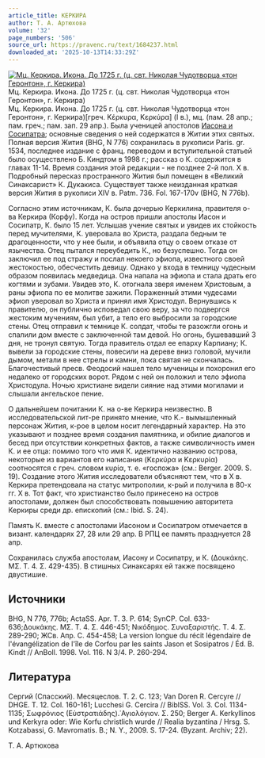 ```yaml
---
article_title: КЕРКИРА
author: Т. А. Артюхова
volume: '32'
page_numbers: '506'
source_url: https://pravenc.ru/text/1684237.html
downloaded_at: '2025-10-13T14:33:29Z'
---
```


[![Мц. Керкира. Икона. До 1725 г. (ц. свт. Николая Чудотворца «тон Геронтон», г. Керкира)](https://pravenc.ru/data/2014/03/03/1234147612/i200.jpg "Кликните для увеличения картинки")](https://pravenc.ru/data/2014/03/03/1234147612/i400.jpg)Мц. Керкира. Икона. До 1725 г. (ц. свт. Николая Чудотворца «тон Геронтон», г. Керкира)  
Мц. Керкира. Икона. До 1725 г. (ц. свт. Николая Чудотворца «тон Геронтон», г. Керкира)[греч. Κέρκυρα, Κερκύρα] (I в.), мц. (пам. 28 апр.; пам. греч.; пам. зап. 29 апр.). Была ученицей апостолов [Иасона и Сосипатра](<https://pravenc.ru/text/Иасона и Сосипатра.html>); основные сведения о ней содержатся в Житии этих святых. Полная версия Жития (BHG, N 776) сохранилась в рукописи Paris. gr. 1534, последнее издание с франц. переводом и вступительной статьей было осуществлено Б. Киндтом в 1998 г.; рассказ о К. содержится в главах 11-14. Время создания этой редакции - не позднее 2-й пол. X в. Подробный пересказ пространного Жития был помещен в «Великий Синаксарист» К. Дукакиса. Существует также неизданная краткая версия Жития в рукописи XIV в. Patm. 736. Fol. 167-170v (BHG, N 776b).

Согласно этим источникам, К. была дочерью Керкилина, правителя о-ва Керкира (Корфу). Когда на остров пришли апостолы Иасон и Сосипатр, К. было 15 лет. Услышав учение святых и увидев их стойкость перед мучителями, К. уверовала во Христа, раздала бедным те драгоценности, что у нее были, и объявила отцу о своем отказе от язычества. Отец пытался переубедить К., но безуспешно. Тогда он заключил ее под стражу и послал некоего эфиопа, известного своей жестокостью, обесчестить девицу. Однако у входа в темницу чудесным образом появилась медведица. Она напала на эфиопа и стала драть его когтями и зубами. Увидев это, К. отогнала зверя именем Христовым, а раны эфиопа по ее молитве зажили. Пораженный этими чудесами эфиоп уверовал во Христа и принял имя Христодул. Вернувшись к правителю, он публично исповедал свою веру, за что подвергся жестоким мучениям, был убит, а тело его выбросили за городские стены. Отец отправил к темнице К. солдат, чтобы те разожгли огонь и спалили дом вместе с заключенной там девой. Но огонь, бушевавший 3 дня, не тронул святую. Тогда правитель отдал ее епарху Карпиану; К. вывели за городские стены, повесили на дереве вниз головой, мучили дымом, метали в нее стрелы и камни, пока святая не скончалась. Благочестивый пресв. Феодосий нашел тело мученицы и похоронил его недалеко от городских ворот. Рядом с ней он положил и тело эфиопа Христодула. Ночью христиане видели сияние над этими могилами и слышали ангельское пение.

О дальнейшем почитании К. на о-ве Керкира неизвестно. В исследовательской лит-ре принято мнение, что К.- вымышленный персонаж Жития, к-рое в целом носит легендарный характер. На это указывают и позднее время создания памятника, и обилие диалогов и бесед при отсутствии конкретных фактов, а также символичность имен К. и ее отца: помимо того что имя К. идентично названию острова, некоторые из вариантов его написания (Κερκύρα и Κερκυρία) соотносятся с греч. словом κυρία, т. е. «госпожа» (см.: Berger. 2009. S. 19). Создание этого Жития исследователи объясняют тем, что в X в. Керкира претендовала на статус митрополии, к-рый и получила в 80-х гг. Х в. Тот факт, что христианство было принесено на остров апостолами, должен был способствовать повышению авторитета Керкиры среди др. епископий (см.: Ibid. S. 24).

Память К. вместе с апостолами Иасоном и Сосипатром отмечается в визант. календарях 27, 28 или 29 апр. В РПЦ ее память празднуется 28 апр.

Сохранилась служба апостолам, Иасону и Сосипатру, и К. (Δουκάκης. ΜΣ. Τ. 4. Σ. 429-435). В стишных Синаксарях ей также посвящено двустишие.

## Источники

BHG, N 776, 776b; ActaSS. Apr. T. 3. P. 614; SynCP. Col. 633-636;Δουκάκης. ΜΣ. Τ. 4. Σ. 446-451; Νικόδημος. Συναξαριστής. Τ. 4. Σ. 289-290; ЖСв. Апр. С. 454-458; La version longue du récit légendaire de l'évangélization de l'île de Corfou par les saints Jason et Sosipatros / Éd. B. Kindt // AnBoll. 1998. Vol. 116. N 3/4. P. 260-294.

## Литература

Сергий (Спасский). Месяцеслов. Т. 2. С. 123; Van Doren R. Cercyre // DHGE. T. 12. Col. 160-161; Lucchesi G. Cercira // BiblSS. Vol. 3. Col. 1134-1135; Σωφρόνιος (Εὐστρατιάδης).῾Αγιολόγιον. Σ. 250; Berger A. Kerkyllinos und Kerkyra oder: Wie Korfu christlich wurde // Realia byzantina / Hrsg. S. Kotzabassi, G. Mavromatis. B.; N. Y., 2009. S. 17-24. (Byzant. Archiv; 22).

Т. А. Артюхова
